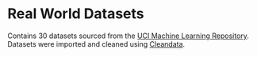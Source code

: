 # Real World Datasets

Contains 30 datasets sourced from the [UCI Machine Learning Repository](https://archive.ics.uci.edu/ml/datasets.php). Datasets were imported and cleaned using [Cleandata](https://github.com/simonharris/cleandata/).
